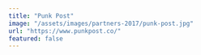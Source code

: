 ```yaml
---
title: "Punk Post"
image: "/assets/images/partners-2017/punk-post.jpg"
url: "https://www.punkpost.co/"
featured: false
---
```

